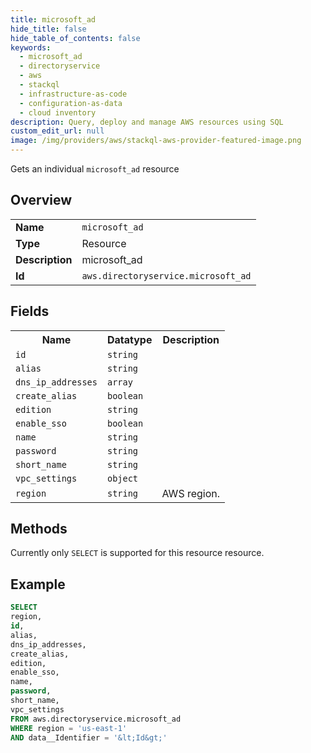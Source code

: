 ```yaml
---
title: microsoft_ad
hide_title: false
hide_table_of_contents: false
keywords:
  - microsoft_ad
  - directoryservice
  - aws
  - stackql
  - infrastructure-as-code
  - configuration-as-data
  - cloud inventory
description: Query, deploy and manage AWS resources using SQL
custom_edit_url: null
image: /img/providers/aws/stackql-aws-provider-featured-image.png
---
```

Gets an individual <code>microsoft_ad</code> resource

## Overview
<table><tbody>
<tr><td><b>Name</b></td><td><code>microsoft_ad</code></td></tr>
<tr><td><b>Type</b></td><td>Resource</td></tr>
<tr><td><b>Description</b></td><td>microsoft_ad</td></tr>
<tr><td><b>Id</b></td><td><code>aws.directoryservice.microsoft_ad</code></td></tr>
</tbody></table>

## Fields
<table><tbody>
<tr><th>Name</th><th>Datatype</th><th>Description</th></tr>
<tr><td><code>id</code></td><td><code>string</code></td><td></td></tr>
<tr><td><code>alias</code></td><td><code>string</code></td><td></td></tr>
<tr><td><code>dns_ip_addresses</code></td><td><code>array</code></td><td></td></tr>
<tr><td><code>create_alias</code></td><td><code>boolean</code></td><td></td></tr>
<tr><td><code>edition</code></td><td><code>string</code></td><td></td></tr>
<tr><td><code>enable_sso</code></td><td><code>boolean</code></td><td></td></tr>
<tr><td><code>name</code></td><td><code>string</code></td><td></td></tr>
<tr><td><code>password</code></td><td><code>string</code></td><td></td></tr>
<tr><td><code>short_name</code></td><td><code>string</code></td><td></td></tr>
<tr><td><code>vpc_settings</code></td><td><code>object</code></td><td></td></tr>
<tr><td><code>region</code></td><td><code>string</code></td><td>AWS region.</td></tr>

</tbody></table>

## Methods
Currently only <code>SELECT</code> is supported for this resource resource.





## Example
```sql
SELECT
region,
id,
alias,
dns_ip_addresses,
create_alias,
edition,
enable_sso,
name,
password,
short_name,
vpc_settings
FROM aws.directoryservice.microsoft_ad
WHERE region = 'us-east-1'
AND data__Identifier = '&lt;Id&gt;'
```
